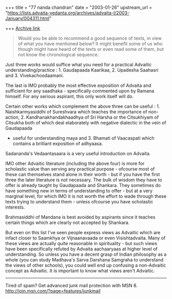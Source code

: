 +++
title = "77 nanda chandran"
date = "2003-01-26"
upstream_url = "https://lists.advaita-vedanta.org/archives/advaita-l/2003-January/004311.html"

+++
[Archive link](https://lists.advaita-vedanta.org/archives/advaita-l/2003-January/004311.html)

>Would you be able to recommend a good sequence of texts, in view of what
>you
>have mentioned below?  It might benefit some of us who though might have
>heard of the texts or even read some of them, but not know the
>chronological
>sequence.

Just three works would suffice what you need for a practical Advaitic
understanding/practice : 1. Gaudapaada Kaarikaa, 2. Upadesha Saahasri and 3.
Vivekachoodaamani.

The last is IMO probably the most effective exposition of Advaita and
sufficient for any saadhaka - specifically commented upon by Ramana himself.
For any serious aspirant, this only work itself will do.

Certain other works which complement the above three can be useful : 1.
Naishkarmyasiddhi of Sureshvara which teaches the importance of non-action,
2. Kandhanakhandakhaadhya of Sri Harsha or the Citsukhiyam of Citsukha both
of which deal elaborately with negative dialectic in the vein of Gaudapaada
- useful for understanding maya and 3. Bhamati of Vaacaspati which contains
a brilliant exposition of adhyaasa.

Sadananda's Vedaantasaara is a very useful introduction on Advaita.

IMO other Advaitic literature (including the above four) is more for
scholastic value than serving any practical purpose - ofcourse most of these
can themselves stand alone in their worth - but if you have the first three
the later literature is not necessary. The bulk of wisdom they have to offer
is already taught by Gaudapaada and Shankara. They sometimes do have
something new in terms of understanding to offer - but at a very marginal
level, for which IMO it is not worth the effort to wade through these texts
trying to understand them - unless ofcourse you have scholastic interests.

Brahmasiddhi of Mandana is best avoided by aspirants since it teaches
certain things which are clearly not accepted by Shankara.

But even on this list I've seen people express views as Advaitic which are
infact closer to Saamkhya or Vijnaanavaada or even Visishtadvaita. Many of
these views are actually quite reasonable in spirituality - but such views
have been specifically refuted by Advaita aachaaryaas at higher level of
understanding. So unless you have a decent grasp of Indian philosophy as a
whole (you can study Madhava's Sarva Darshana Samgraha to understand the
views of other schools), you could well end up confusing a non-Advaitic
concept as Advaitic. It is important to know what views aren't Advaitic.

_________________________________________________________________
Tired of spam? Get advanced junk mail protection with MSN 8.
http://join.msn.com/?page=features/junkmail

